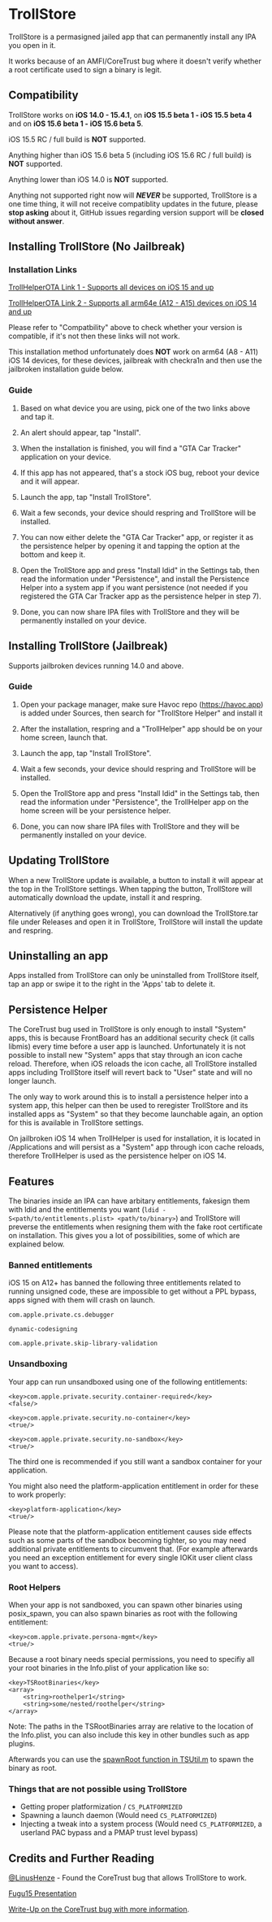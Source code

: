 # TrollStore

TrollStore is a permasigned jailed app that can permanently install any IPA you open in it.

It works because of an AMFI/CoreTrust bug where it doesn't verify whether a root certificate used to sign a binary is legit.

## Compatibility

TrollStore works on **iOS 14.0 - 15.4.1**, on **iOS 15.5 beta 1 - iOS 15.5 beta 4** and on **iOS 15.6 beta 1 - iOS 15.6 beta 5**.

iOS 15.5 RC / full build is **NOT** supported.

Anything higher than iOS 15.6 beta 5 (including iOS 15.6 RC / full build) is **NOT** supported.

Anything lower than iOS 14.0 is **NOT** supported.

Anything not supported right now will **_NEVER_** be supported, TrollStore is a one time thing, it will not receive compatiblity updates in the future, please **stop asking** about it, GitHub issues regarding version support will be **closed without answer**.

## Installing TrollStore (No Jailbreak)

### Installation Links

[TrollHelperOTA Link 1 - Supports all devices on iOS 15 and up](https://api.jailbreaks.app/troll)

[TrollHelperOTA Link 2 - Supports all arm64e (A12 - A15) devices on iOS 14 and up](https://api.jailbreaks.app/troll64e)

Please refer to "Compatbility" above to check whether your version is compatible, if it's not then these links will not work.

This installation method unfortunately does **NOT** work on arm64 (A8 - A11) iOS 14 devices, for these devices, jailbreak with checkra1n and then use the jailbroken installation guide below.

### Guide

1. Based on what device you are using, pick one of the two links above and tap it.

2. An alert should appear, tap "Install".

3. When the installation is finished, you will find a "GTA Car Tracker" application on your device.

4. If this app has not appeared, that's a stock iOS bug, reboot your device and it will appear.

5. Launch the app, tap "Install TrollStore".

6. Wait a few seconds, your device should respring and TrollStore will be installed.

7. You can now either delete the "GTA Car Tracker" app, or register it as the persistence helper by opening it and tapping the option at the bottom and keep it.

8. Open the TrollStore app and press "Install ldid" in the Settings tab, then read the information under "Persistence", and install the Persistence Helper into a system app if you want persistence (not needed if you registered the GTA Car Tracker app as the persistence helper in step 7).

9. Done, you can now share IPA files with TrollStore and they will be permanently installed on your device.

## Installing TrollStore (Jailbreak)

Supports jailbroken devices running 14.0 and above.

### Guide

1. Open your package manager, make sure Havoc repo (https://havoc.app) is added under Sources, then search for "TrollStore Helper" and install it

2. After the installation, respring and a "TrollHelper" app should be on your home screen, launch that.

3. Launch the app, tap "Install TrollStore".

4. Wait a few seconds, your device should respring and TrollStore will be installed.

5. Open the TrollStore app and press "Install ldid" in the Settings tab, then read the information under "Persistence", the TrollHelper app on the home screen will be your persistence helper.

6. Done, you can now share IPA files with TrollStore and they will be permanently installed on your device.

## Updating TrollStore

When a new TrollStore update is available, a button to install it will appear at the top in the TrollStore settings. When tapping the button, TrollStore will automatically download the update, install it and respring.

Alternatively (if anything goes wrong), you can download the TrollStore.tar file under Releases and open it in TrollStore, TrollStore will install the update and respring.

## Uninstalling an app

Apps installed from TrollStore can only be uninstalled from TrollStore itself, tap an app or swipe it to the right in the 'Apps' tab to delete it.

## Persistence Helper

The CoreTrust bug used in TrollStore is only enough to install "System" apps, this is because FrontBoard has an additional security check (it calls libmis) every time before a user app is launched. Unfortunately it is not possible to install new "System" apps that stay through an icon cache reload. Therefore, when iOS reloads the icon cache, all TrollStore installed apps including TrollStore itself will revert back to "User" state and will no longer launch.

The only way to work around this is to install a persistence helper into a system app, this helper can then be used to reregister TrollStore and its installed apps as "System" so that they become launchable again, an option for this is available in TrollStore settings.

On jailbroken iOS 14 when TrollHelper is used for installation, it is located in /Applications and will persist as a "System" app through icon cache reloads, therefore TrollHelper is used as the persistence helper on iOS 14.

## Features

The binaries inside an IPA can have arbitary entitlements, fakesign them with ldid and the entitlements you want (`ldid -S<path/to/entitlements.plist> <path/to/binary>`) and TrollStore will preverse the entitlements when resigning them with the fake root certificate on installation. This gives you a lot of possibilities, some of which are explained below.

### Banned entitlements

iOS 15 on A12+ has banned the following three entitlements related to running unsigned code, these are impossible to get without a PPL bypass, apps signed with them will crash on launch.

`com.apple.private.cs.debugger`

`dynamic-codesigning`

`com.apple.private.skip-library-validation`

### Unsandboxing

Your app can run unsandboxed using one of the following entitlements:

```
<key>com.apple.private.security.container-required</key>
<false/>
```

```
<key>com.apple.private.security.no-container</key>
<true/>
```

```
<key>com.apple.private.security.no-sandbox</key>
<true/>
```

The third one is recommended if you still want a sandbox container for your application.

You might also need the platform-application entitlement in order for these to work properly:

```
<key>platform-application</key>
<true/>
```

Please note that the platform-application entitlement causes side effects such as some parts of the sandbox becoming tighter, so you may need additional private entitlements to circumvent that. (For example afterwards you need an exception entitlement for every single IOKit user client class you want to access).

### Root Helpers

When your app is not sandboxed, you can spawn other binaries using posix_spawn, you can also spawn binaries as root with the following entitlement:

```
<key>com.apple.private.persona-mgmt</key>
<true/>
```

Because a root binary needs special permissions, you need to specifiy all your root binaries in the Info.plist of your application like so:

```
<key>TSRootBinaries</key>
<array>
    <string>roothelper1</string>
    <string>some/nested/roothelper</string>
</array>
```

Note: The paths in the TSRootBinaries array are relative to the location of the Info.plist, you can also include this key in other bundles such as app plugins.

Afterwards you can use the [spawnRoot function in TSUtil.m](./Shared/TSUtil.m#L74) to spawn the binary as root.

### Things that are not possible using TrollStore

- Getting proper platformization / `CS_PLATFORMIZED`
- Spawning a launch daemon (Would need `CS_PLATFORMIZED`)
- Injecting a tweak into a system process (Would need `CS_PLATFORMIZED`, a userland PAC bypass and a PMAP trust level bypass)

## Credits and Further Reading

[@LinusHenze](https://twitter.com/LinusHenze/) - Found the CoreTrust bug that allows TrollStore to work.

[Fugu15 Presentation](https://youtu.be/NIyKNjNNB5Q?t=3046)

[Write-Up on the CoreTrust bug with more information](https://worthdoingbadly.com/coretrust/).
